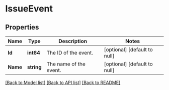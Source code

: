 # IssueEvent

## Properties
Name | Type | Description | Notes
------------ | ------------- | ------------- | -------------
**Id** | **int64** | The ID of the event. | [optional] [default to null]
**Name** | **string** | The name of the event. | [optional] [default to null]

[[Back to Model list]](../README.md#documentation-for-models) [[Back to API list]](../README.md#documentation-for-api-endpoints) [[Back to README]](../README.md)

